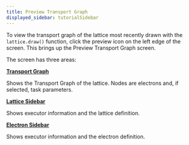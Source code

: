 ```yaml
---
title: Preview Transport Graph
displayed_sidebar: tutorialSidebar
---
```


To view the transport graph of the lattice most recently drawn with the `lattice.draw()` function, click the preview icon on the left edge of the screen. This brings up the Preview Transport Graph screen.

The screen has three areas:

[**Transport Graph**](/docs/user-documentation/user-interface/workflow-preview-graph)
<div style={{marginTop:'-17px',marginBottom:'10px'}}>
Shows the Transport Graph of the lattice. Nodes are electrons and, if selected, task parameters.</div>

[**Lattice Sidebar**](/docs/user-documentation/user-interface/preview-lattice-sidebar)
<div style={{marginTop:'-17px',marginBottom:'10px'}}>
Shows executor information and the lattice definition.
</div>


[**Electron Sidebar**](/docs/user-documentation/user-interface/preview-electron-sidebar)
<div style={{marginTop:'-17px',marginBottom:'10px'}}>
Shows executor information and the electron definition.
</div>